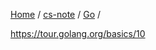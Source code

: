 [Home](https://mengxianbin.github.io) /
[cs-note](https://mengxianbin.github.io/cs-note) /
[Go](https://mengxianbin.github.io/cs-note/content/go) /

<https://tour.golang.org/basics/10>
